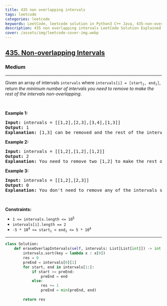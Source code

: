 ```yaml
---
title: 435 non overlapping intervals
tags: leetcode
categories: leetcode
keywords: LeetCode, leetcode solution in Python3 C++ Java, 435-non-overlapping-intervals solution
description: 435 non overlapping intervals LeetCode Solution Explained
cover: /assets/img/leetcode-cover-img.webp
---
```



<h2><a href="https://leetcode.com/problems/non-overlapping-intervals/">435. Non-overlapping Intervals</a></h2><h3>Medium</h3><hr><div><p>Given an array of intervals <code>intervals</code> where <code>intervals[i] = [start<sub>i</sub>, end<sub>i</sub>]</code>, return <em>the minimum number of intervals you need to remove to make the rest of the intervals non-overlapping</em>.</p>

<p>&nbsp;</p>
<p><strong>Example 1:</strong></p>

<pre><strong>Input:</strong> intervals = [[1,2],[2,3],[3,4],[1,3]]
<strong>Output:</strong> 1
<strong>Explanation:</strong> [1,3] can be removed and the rest of the intervals are non-overlapping.
</pre>

<p><strong>Example 2:</strong></p>

<pre><strong>Input:</strong> intervals = [[1,2],[1,2],[1,2]]
<strong>Output:</strong> 2
<strong>Explanation:</strong> You need to remove two [1,2] to make the rest of the intervals non-overlapping.
</pre>

<p><strong>Example 3:</strong></p>

<pre><strong>Input:</strong> intervals = [[1,2],[2,3]]
<strong>Output:</strong> 0
<strong>Explanation:</strong> You don't need to remove any of the intervals since they're already non-overlapping.
</pre>

<p>&nbsp;</p>
<p><strong>Constraints:</strong></p>

<ul>
	<li><code>1 &lt;= intervals.length &lt;= 10<sup>5</sup></code></li>
	<li><code>intervals[i].length == 2</code></li>
	<li><code>-5 * 10<sup>4</sup> &lt;= start<sub>i</sub> &lt; end<sub>i</sub> &lt;= 5 * 10<sup>4</sup></code></li>
</ul>
</div>

---




```python
class Solution:
    def eraseOverlapIntervals(self, intervals: List[List[int]]) -> int:
        intervals.sort(key = lambda x : x[0])
        res = 0
        preEnd = intervals[0][1]
        for start, end in intervals[1:]:
            if start >= preEnd:
                preEnd = end
            else:
                res += 1
                preEnd = min(preEnd, end)
        
        return res
```
